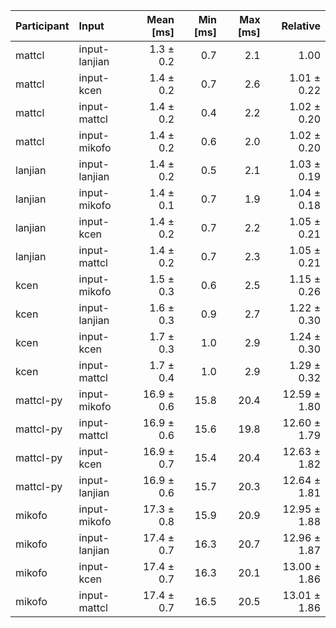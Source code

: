 | Participant | Input | Mean [ms] | Min [ms] | Max [ms] | Relative |
|:---|:---|---:|---:|---:|---:|
| mattcl | input-lanjian | 1.3 ± 0.2 | 0.7 | 2.1 | 1.00 |
| mattcl | input-kcen | 1.4 ± 0.2 | 0.7 | 2.6 | 1.01 ± 0.22 |
| mattcl | input-mattcl | 1.4 ± 0.2 | 0.4 | 2.2 | 1.02 ± 0.20 |
| mattcl | input-mikofo | 1.4 ± 0.2 | 0.6 | 2.0 | 1.02 ± 0.20 |
| lanjian | input-lanjian | 1.4 ± 0.2 | 0.5 | 2.1 | 1.03 ± 0.19 |
| lanjian | input-mikofo | 1.4 ± 0.1 | 0.7 | 1.9 | 1.04 ± 0.18 |
| lanjian | input-kcen | 1.4 ± 0.2 | 0.7 | 2.2 | 1.05 ± 0.21 |
| lanjian | input-mattcl | 1.4 ± 0.2 | 0.7 | 2.3 | 1.05 ± 0.21 |
| kcen | input-mikofo | 1.5 ± 0.3 | 0.6 | 2.5 | 1.15 ± 0.26 |
| kcen | input-lanjian | 1.6 ± 0.3 | 0.9 | 2.7 | 1.22 ± 0.30 |
| kcen | input-kcen | 1.7 ± 0.3 | 1.0 | 2.9 | 1.24 ± 0.30 |
| kcen | input-mattcl | 1.7 ± 0.4 | 1.0 | 2.9 | 1.29 ± 0.32 |
| mattcl-py | input-mikofo | 16.9 ± 0.6 | 15.8 | 20.4 | 12.59 ± 1.80 |
| mattcl-py | input-mattcl | 16.9 ± 0.6 | 15.6 | 19.8 | 12.60 ± 1.79 |
| mattcl-py | input-kcen | 16.9 ± 0.7 | 15.4 | 20.4 | 12.63 ± 1.82 |
| mattcl-py | input-lanjian | 16.9 ± 0.6 | 15.7 | 20.3 | 12.64 ± 1.81 |
| mikofo | input-mikofo | 17.3 ± 0.8 | 15.9 | 20.9 | 12.95 ± 1.88 |
| mikofo | input-lanjian | 17.4 ± 0.7 | 16.3 | 20.7 | 12.96 ± 1.87 |
| mikofo | input-kcen | 17.4 ± 0.7 | 16.3 | 20.1 | 13.00 ± 1.86 |
| mikofo | input-mattcl | 17.4 ± 0.7 | 16.5 | 20.5 | 13.01 ± 1.86 |
